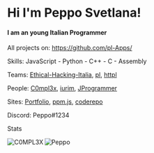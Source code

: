  # Hi I'm Peppo Svetlana!
 
<h4>I am an young Italian Programmer</h4>

All projects on: https://github.com/pl-Apps/
 
Skills: JavaScript - Python - C++ - C - Assembly

Teams: [Ethical-Hacking-Italia](https://github.com/Ethical-Hacking-Italia), [pl](https://github.com/pl-apps), [httpl](https://github.com/httpl-lang)

People: [C0mpl3x](https://github.com/C0MPL3XDEV), [iurim](https://github.com/iurim581), [JProgrammer](https://github.com/JProgrammer-it)

Sites: <a href="https://peppooo.web.app">Portfolio</a>, <a href="https://ppmjs.cf">ppm.js</a>, <a href="https://coderepo.cf">coderepo</a>

Discord: Peppo#1234

Stats

<img align="left" src="https://github-readme-stats.vercel.app/api/top-langs/?username=Peppooo&layout=compact" alt="C0MPL3X" /> <img align="center" src="https://github-readme-stats.vercel.app/api?username=Peppooo&show_icons=true" alt="Peppo" />
